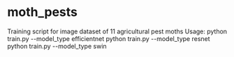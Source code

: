 # moth_pests
Training script for image dataset of 11 agricultural pest moths
Usage:
python train.py --model_type efficientnet
python train.py --model_type resnet
python train.py --model_type swin

